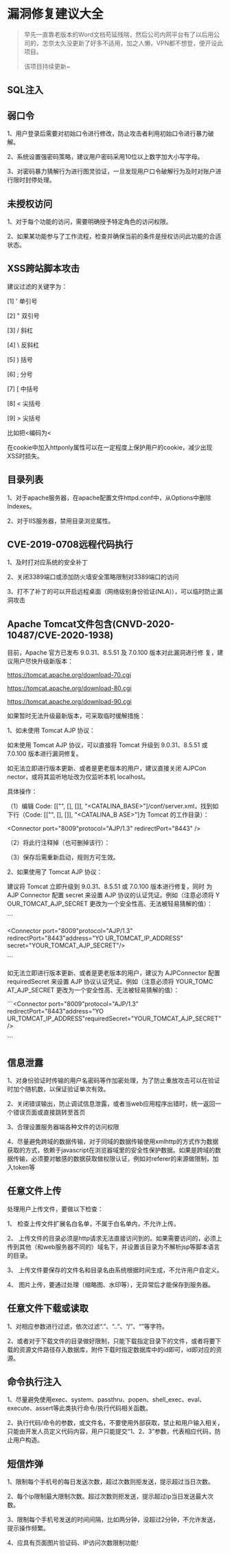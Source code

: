 # 漏洞修复建议大全

> 早先一直靠老版本的Word文档苟延残喘，然后公司内网平台有了以后用公司的，怎奈太久没更新了好多不适用，加之人懒，VPN都不想登，便开设此项目。
>
> 该项目持续更新~

## SQL注入

## 弱口令

1、用户登录后需要对初始口令进行修改，防止攻击者利用初始口令进行暴力破解。

2、系统设置强密码策略，建议用户密码采用10位以上数字加大小写字母。

3、对密码暴力猜解行为进行图灵验证，一旦发现用户口令破解行为及时对账户进行限时封停处理。

## 未授权访问

1、对于每个功能的访问，需要明确授予特定角色的访问权限。

2、如果某功能参与了工作流程，检查并确保当前的条件是授权访问此功能的合适状态。

## XSS跨站脚本攻击

建议过滤的关键字为：

[1] ' 单引号

[2] " 双引号

[3] / 斜杠

[4] \ 反斜杠

[5] ) 括号

[6] ; 分号

[7] [ 中括号

[8] < 尖括号

[9] > 尖括号

比如把<编码为<

在cookie中加入httponly属性可以在一定程度上保护用户的cookie，减少出现XSS时损失。

## 目录列表

1、对于apache服务器，在apache配置文件httpd.conf中，从Options中删除Indexes。

2、对于IIS服务器，禁用目录浏览属性。

## CVE-2019-0708远程代码执行

1、及时打对应系统的安全补丁

2、关闭3389端口或添加防火墙安全策略限制对3389端口的访问

3、打不了补丁的可以开启远程桌面（网络级别身份验证(NLA)），可以临时防止漏洞攻击

## Apache Tomcat文件包含(CNVD-2020-10487/CVE-2020-1938)

目前，Apache 官方已发布 9.0.31、8.5.51 及 7.0.100 版本对此漏洞进行修 复，建议用户尽快升级新版本：

https://tomcat.apache.org/download-70.cgi

https://tomcat.apache.org/download-80.cgi

https://tomcat.apache.org/download-90.cgi

如果暂时无法升级最新版本，可采取临时缓解措施：

1、如未使用 Tomcat AJP 协议：

如未使用 Tomcat AJP 协议，可以直接将 Tomcat 升级到 9.0.31、8.5.51 或 7.0.100 版本进行漏洞修复。

如无法立即进行版本更新、或者是更老版本的用户，建议直接关闭 AJPCon nector，或将其监听地址改为仅监听本机 localhost。

具体操作：

（1）编辑 Code: [["", [], []], "<CATALINA_BASE>"]/conf/server.xml，找到如下行（Code: [["", [], []], "<CATALINA_B ASE>"]为 Tomcat 的工作目录）：

<Connector port="8009"protocol="AJP/1.3" redirectPort="8443" /> 

（2）将此行注释掉（也可删掉该行）：

<!--<Connectorport="8009" protocol="AJP/1.3"redirectPort="8443" />--> 

（3）保存后需重新启动，规则方可生效。

2、如果使用了 Tomcat AJP 协议：

建议将 Tomcat 立即升级到 9.0.31、8.5.51 或 7.0.100 版本进行修复，同时 为 AJP Connector 配置 secret 来设置 AJP 协议的认证凭证。例如（注意必须将 Y OUR_TOMCAT_AJP_SECRET 更改为一个安全性高、无法被轻易猜解的值）：

\```

<Connector port="8009"protocol="AJP/1.3" redirectPort="8443"address="YO UR_TOMCAT_IP_ADDRESS" secret="YOUR_TOMCAT_AJP_SECRET"/>

\```

如无法立即进行版本更新、或者是更老版本的用户，建议为 AJPConnector 配置 requiredSecret 来设置 AJP 协议认证凭证。例如（注意必须将 YOUR_TOMC AT_AJP_SECRET 更改为一个安全性高、无法被轻易猜解的值）：

\```<Connector port="8009"protocol="AJP/1.3" redirectPort="8443"address="YO UR_TOMCAT_IP_ADDRESS"requiredSecret="YOUR_TOMCAT_AJP_SECRET" />

\```

## 信息泄露

1、对身份验证时传输的用户名密码等作加密处理，为了防止重放攻击可以在验证时加个随机数，以保证验证单次有效。

2、关闭错误输出，防止调试信息泄露，或者当web应用程序出错时，统一返回一个错误页面或直接跳转至首页

3、合理设置服务器端各种文件的访问权限

4、尽量避免跨域的数据传输，对于同域的数据传输使用xmlhttp的方式作为数据获取的方式，依赖于javascript在浏览器域里的安全性保护数据。如果是跨域的数据传输，必须要对敏感的数据获取做权限认证，例如对referer的来源做限制，加入token等

## 任意文件上传

处理用户上传文件，要做以下检查：

1、 检查上传文件扩展名白名单，不属于白名单内，不允许上传。

2、 上传文件的目录必须是http请求无法直接访问到的。如果需要访问的，必须上传到其他（和web服务器不同的）域名下，并设置该目录为不解析jsp等脚本语言的目录。

3、 上传文件要保存的文件名和目录名由系统根据时间生成，不允许用户自定义。

4、 图片上传，要通过处理（缩略图、水印等），无异常后才能保存到服务器。

## 任意文件下载或读取

1、对相应参数进行过滤，依次过滤“.”、“..”、“/”、“”等字符。

2、或者对于下载文件的目录做好限制，只能下载指定目录下的文件，或者将要下载的资源文件路径存入数据库，附件下载时指定数据库中的id即可，id即对应的资源。

## 命令执行注入

1、尽量避免使用exec、system、passthru、popen、shell_exec、eval、execute、assert等此类执行命令/执行代码相关函数。

2、执行代码/命令的参数，或文件名，不要使用外部获取，禁止和用户输入相关，只能由开发人员定义代码内容，用户只能提交“1、2、3”参数，代表相应代码，防止用户构造。

## 短信炸弹

1、限制每个手机号的每日发送次数，超过次数则拒发送，提示超过当日次数。

2、每个ip限制最大限制次数。超过次数则拒发送，提示超过ip当日发送最大次数。

3、限制每个手机号发送的时间间隔，比如两分钟，没超过2分钟，不允许发送，提示操作频繁。

4、应具有页面图片验证码、IP访问次数限制功能!